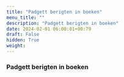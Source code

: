 ```yaml
---
title: "Padgett berigten in boeken"
menu_title: ""
description: "Padgett berigten in boeken"
date: 2024-02-01 06:00:01+00:79
draft: False
hidden: True
weight:
---
```

### Padgett berigten in boeken
